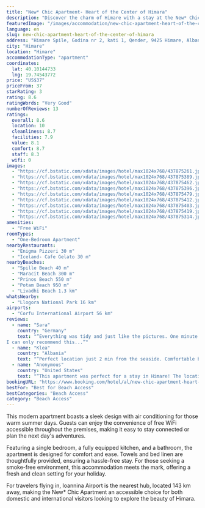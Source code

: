 ```yaml
---
title: "New* Chic Apartment- Heart of the Center of Himara"
description: "Discover the charm of Himare with a stay at the New* Chic Apartment, perfectly located just a stone's throw away from Maracit Beach and a short stroll from Prinos Beach."
featuredImage: "/images/accommodation/new-chic-apartment-heart-of-the-center-of-himara-437875261.jpg"
language: en
slug: new-chic-apartment-heart-of-the-center-of-himara
address: "Himare Spile, Godina nr 2, kati 1, Qender, 9425 Himare, Albania"
city: "Himare"
location: "Himare"
accommodationType: "apartment"
coordinates:
  lat: 40.10144733
  lng: 19.74543772
price: "US$37"
priceFrom: 37
starRating: 3
rating: 8.6
ratingWords: "Very Good"
numberOfReviews: 13
ratings:
  overall: 8.6
  location: 10
  cleanliness: 8.7
  facilities: 7.9
  value: 8.1
  comfort: 8.7
  staff: 8.3
  wifi: 0
images:
  - "https://cf.bstatic.com/xdata/images/hotel/max1024x768/437875261.jpg?k=14faf4c013c503dd0f3c0ec195b7a87b2816f73746ee56dca31e9134efa7cf1c&o=&hp=1"
  - "https://cf.bstatic.com/xdata/images/hotel/max1024x768/437875389.jpg?k=b42a1783839742be86af63c264d1f864f54f9d7a2e2196319bb93e698c3060fa&o=&hp=1"
  - "https://cf.bstatic.com/xdata/images/hotel/max1024x768/437875462.jpg?k=3453cd98522842fbd0161d93a5f08cea8bfbe11d9b60706590e2ed1b41a37a46&o=&hp=1"
  - "https://cf.bstatic.com/xdata/images/hotel/max1024x768/437875396.jpg?k=4c9ecc7a819031b70194fa20f854b1d403d74435f21486987a54acc9c1d82268&o=&hp=1"
  - "https://cf.bstatic.com/xdata/images/hotel/max1024x768/437875479.jpg?k=75a858b48c4b7e512ab0ab2b3d971c91644b338b5b01fbde3b8b4a6574ba9a6f&o=&hp=1"
  - "https://cf.bstatic.com/xdata/images/hotel/max1024x768/437875412.jpg?k=e437f8ea6e98c932a5efb22d18692c182153e76ff6a4f4648921267d4f254d6a&o=&hp=1"
  - "https://cf.bstatic.com/xdata/images/hotel/max1024x768/437875403.jpg?k=2ef6c7da63d4ec594fa565058fd9c20a6f53d08032ef42f59e3cfc9cfbfbdda0&o=&hp=1"
  - "https://cf.bstatic.com/xdata/images/hotel/max1024x768/437875419.jpg?k=be0db7953d91f745d1a39509b5da30c5d231d95a783a5bbfe56827284bddce7b&o=&hp=1"
  - "https://cf.bstatic.com/xdata/images/hotel/max1024x768/437875314.jpg?k=43b7fa1795778face1b923012c9bcfcd844ccf4bebe5b10d30c5555d7b6dfcb3&o=&hp=1"
amenities:
  - "Free WiFi"
roomTypes:
  - "One-Bedroom Apartment"
nearbyRestaurants:
  - "Enigma Pizzeri 30 m"
  - "Iceland- Cafe Gelato 30 m"
nearbyBeaches:
  - "Spille Beach 40 m"
  - "Maracit Beach 300 m"
  - "Prinos Beach 550 m"
  - "Potam Beach 950 m"
  - "Livadhi Beach 1.3 km"
whatsNearby:
  - "Llogora National Park 16 km"
airports:
  - "Corfu International Airport 56 km"
reviews:
  - name: "Sara"
    country: "Germany"
    text: "“Everything was tidy and just like the pictures. One minute away from a wonderful beach and it’s close to supermarkets, restaurants and everything you can need. Amazing hospitality, the staff was attentive and friendly.
I can only recommend this...”"
  - name: "Klea"
    country: "Albania"
    text: "“Perfect location just 2 min from the seaside. Comfortable bed and clean space. Very communicative host. For a short stay is a perfect choice.”"
  - name: "Anonymous"
    country: "United States"
    text: "“This apartment was perfect for a stay in Himare! The location was close to everything and it was so cozy and clean, the host was very responsive and helpful and our stay was amazing!”"
bookingURL: "https://www.booking.com/hotel/al/new-chic-apartment-heart-of-the-center-of-himara.en-gb.html?aid=8035640"
bestFor: "Best for Beach Access"
bestCategories: "Beach Access"
category: "Beach Access"
---
```


This modern apartment boasts a sleek design with air conditioning for those warm summer days. Guests can enjoy the convenience of free WiFi accessible throughout the premises, making it easy to stay connected or plan the next day's adventures.

Featuring a single bedroom, a fully equipped kitchen, and a bathroom, the apartment is designed for comfort and ease. Towels and bed linen are thoughtfully provided, ensuring a hassle-free stay. For those seeking a smoke-free environment, this accommodation meets the mark, offering a fresh and clean setting for your holiday.

For travelers flying in, Ioannina Airport is the nearest hub, located 143 km away, making the New* Chic Apartment an accessible choice for both domestic and international visitors looking to explore the beauty of Himara.
